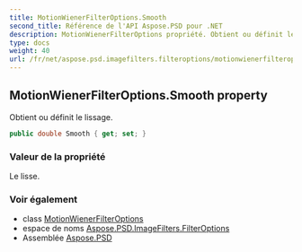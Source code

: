 ```yaml
---
title: MotionWienerFilterOptions.Smooth
second_title: Référence de l'API Aspose.PSD pour .NET
description: MotionWienerFilterOptions propriété. Obtient ou définit le lissage.
type: docs
weight: 40
url: /fr/net/aspose.psd.imagefilters.filteroptions/motionwienerfilteroptions/smooth/
---
```

## MotionWienerFilterOptions.Smooth property

Obtient ou définit le lissage.

```csharp
public double Smooth { get; set; }
```

### Valeur de la propriété

Le lisse.

### Voir également

* class [MotionWienerFilterOptions](../)
* espace de noms [Aspose.PSD.ImageFilters.FilterOptions](../../motionwienerfilteroptions/)
* Assemblée [Aspose.PSD](../../../)


